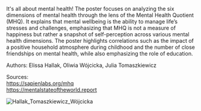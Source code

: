 It's all about mental health!
The poster focuses on analyzing the six dimensions of mental health through the lens of the Mental Health Quotient (MHQ). It explains that mental wellbeing is the ability to manage life’s stresses and challenges, emphasizing that MHQ is not a measure of happiness but rather a snapshot of self-perception across various mental health dimensions. 
The poster highlights correlations such as the impact of a positive household atmosphere during childhood and the number of close friendships on mental health, while also emphasizing the role of education.

Authors:
Elissa Hallak,
Oliwia Wójcicka,
Julia Tomaszkiewicz

Sources:     
https://sapienlabs.org/mhq     
https://mentalstateoftheworld.report

![Hallak_Tomaszkiewicz_Wójcicka](https://github.com/user-attachments/assets/5621595b-c081-4a02-ac6c-06f012e485f5)

